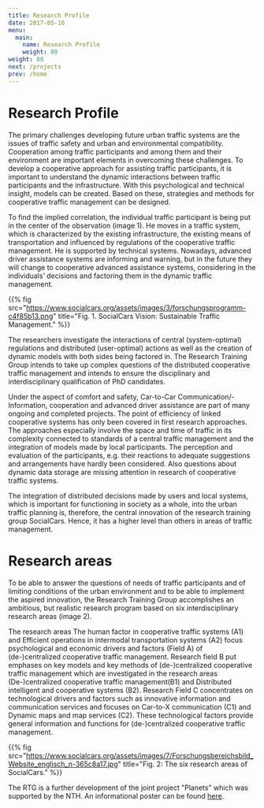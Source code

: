 ```yaml
---
title: Research Profile
date: 2017-05-16
menu:
  main:
    name: Research Profile
    weight: 80
weight: 80
next: /projects
prev: /home
---
```


# Research Profile

The primary challenges developing future urban traffic systems are the issues of traffic safety and urban and environmental compatibility. Cooperation among traffic participants and among them and their environment are important elements in overcoming these challenges. To develop a cooperative approach for assisting traffic participants, it is important to understand the dynamic interactions between traffic participants and the infrastructure. With this psychological and technical insight, models can be created. Based on these, strategies and methods for cooperative traffic management can be designed.

To find the implied correlation, the individual traffic participant is being put in the center of the observation (image 1). He moves in a traffic system, which is characterized by the existing infrastructure, the existing means of transportation and influenced by regulations of the cooperative traffic management. He is supported by technical systems. Nowadays, advanced driver assistance systems are informing and warning, but in the future they will change to cooperative advanced assistance systems, considering in the individuals’ decisions and factoring them in the dynamic traffic management.

{{% fig src="https://www.socialcars.org/assets/images/3/forschungsprogramm-c4f85b13.png" title="Fig. 1. SocialCars Vision: Sustainable Traffic Management." %}}

The researchers investigate the interactions of central (system-optimal) regulations and distributed (user-optimal) actions as well as the creation of dynamic models with both sides being factored in. The Research Training Group intends to take up complex questions of the distributed cooperative traffic management and intends to ensure the disciplinary and interdisciplinary qualification of PhD candidates.

Under the aspect of comfort and safety, Car-to-Car Communication/-Information, cooperation and advanced driver assistance are part of many ongoing and completed projects. The point of efficiency of linked cooperative systems has only been covered in first research approaches. The approaches especially involve the space and time of traffic in its complexity connected to standards of a central traffic management and the integration of models made by local participants. The perception and evaluation of the participants, e.g. their reactions to adequate suggestions and arrangements have hardly been considered. Also questions about dynamic data storage are missing attention in research of cooperative traffic systems.

The integration of distributed decisions made by users and local systems, which is important for functioning in society as a whole, into the urban traffic planning is, therefore, the central innovation of the research training group SocialCars.  Hence, it has a higher level than others in areas of traffic management.

# Research areas

To be able to answer the questions of needs of traffic participants and of limiting conditions of the urban environment and to be able to implement the aspired innovation, the Research Training Group accomplishes an ambitious, but realistic research program based on six interdisciplinary research areas (image 2).

The research areas The human factor in cooperative traffic systems (A1) and Efficient operations in intermodal transportation systems (A2) focus psychological and economic drivers and factors (Field A) of (de-)centralized cooperative traffic management. Research field B put emphases on key models and key methods of (de-)centralized cooperative traffic management which are investigated in the research areas (De-)centralized cooperative traffic management(B1) and Distributed intelligent and cooperative systems (B2). Research Field C concentrates on technological drivers and factors such as innovative information and communication services and focuses on Car-to-X communication (C1) and Dynamic maps and map services (C2). These technological factors provide general information and functions for (de-)centralized cooperative traffic management.

{{% fig src="https://www.socialcars.org/assets/images/7/Forschungsbereichsbild_Website_englisch_n-365c8a17.jpg" title="Fig. 2: The six research areas of SocialCars." %}}

The RTG is a further development of the joint project "Planets" which was supported by the NTH. An informational poster can be found [here](https://socialcars.org/files/socialcars/downloads/Planets_Poster.pdf).